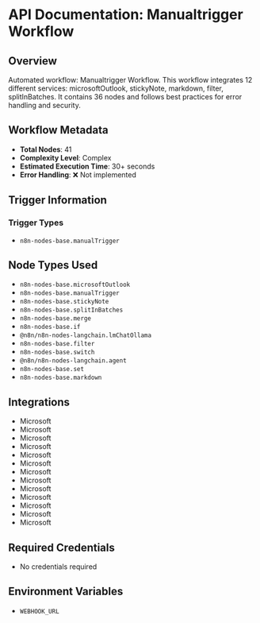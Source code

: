 # API Documentation: Manualtrigger Workflow

## Overview
Automated workflow: Manualtrigger Workflow. This workflow integrates 12 different services: microsoftOutlook, stickyNote, markdown, filter, splitInBatches. It contains 36 nodes and follows best practices for error handling and security.

## Workflow Metadata
- **Total Nodes**: 41
- **Complexity Level**: Complex
- **Estimated Execution Time**: 30+ seconds
- **Error Handling**: ❌ Not implemented

## Trigger Information
### Trigger Types
- `n8n-nodes-base.manualTrigger`

## Node Types Used
- `n8n-nodes-base.microsoftOutlook`
- `n8n-nodes-base.manualTrigger`
- `n8n-nodes-base.stickyNote`
- `n8n-nodes-base.splitInBatches`
- `n8n-nodes-base.merge`
- `n8n-nodes-base.if`
- `@n8n/n8n-nodes-langchain.lmChatOllama`
- `n8n-nodes-base.filter`
- `n8n-nodes-base.switch`
- `@n8n/n8n-nodes-langchain.agent`
- `n8n-nodes-base.set`
- `n8n-nodes-base.markdown`

## Integrations
- Microsoft
- Microsoft
- Microsoft
- Microsoft
- Microsoft
- Microsoft
- Microsoft
- Microsoft
- Microsoft
- Microsoft
- Microsoft
- Microsoft
- Microsoft

## Required Credentials
- No credentials required

## Environment Variables
- `WEBHOOK_URL`

